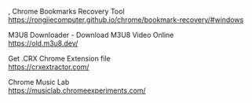 \,
Chrome Bookmarks Recovery Tool<br/>
https://rongjiecomputer.github.io/chrome/bookmark-recovery/#windows

M3U8 Downloader - Download M3U8 Video Online<br/>
https://old.m3u8.dev/

Get .CRX Chrome Extension file<br/>
https://crxextractor.com/

Chrome Music Lab<br/>
https://musiclab.chromeexperiments.com/
